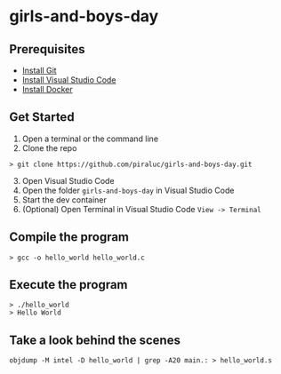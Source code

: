 # girls-and-boys-day

## Prerequisites

-	[Install Git](https://github.com/git-guides/install-git)
-	[Install Visual Studio Code](https://code.visualstudio.com/download)
-	[Install Docker](https://docs.docker.com/get-docker/)

## Get Started
1. Open a terminal or the command line
2. Clone the repo

```
> git clone https://github.com/piraluc/girls-and-boys-day.git
```
3. Open Visual Studio Code
4. Open the folder `girls-and-boys-day` in Visual Studio Code
5. Start the dev container
6. (Optional) Open Terminal in Visual Studio Code `View -> Terminal`

## Compile the program
```
> gcc -o hello_world hello_world.c
```
## Execute the program
```
> ./hello_world
> Hello World
````
## Take a look behind the scenes
```
objdump -M intel -D hello_world | grep -A20 main.: > hello_world.s
```